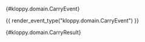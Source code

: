 [](){#kloppy.domain.CarryEvent}

{{ render_event_type("kloppy.domain.CarryEvent") }}

[](){#kloppy.domain.CarryResult}
